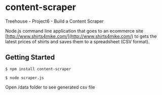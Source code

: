 # content-scraper
Treehouse - Project6 - Build a Content Scraper

Node.js command line application that goes to an ecommerce site [http://www.shirts4mike.com/](http://www.shirts4mike.com/) to gets the latest prices of shirts and saves them to a spreadsheet (CSV format).

## Getting Started
```
$ npm install content-scraper
```

```
$ node scraper.js
```
Open /data folder to see generated csv file
